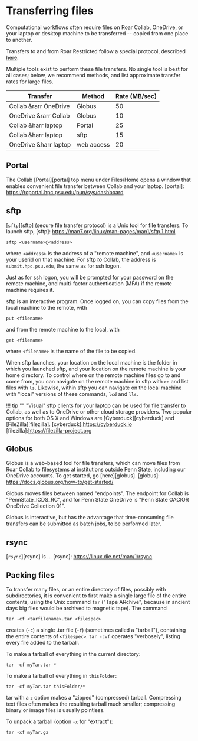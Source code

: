 # Transferring files

Computational workflows often require files 
on Roar Collab, OneDrive, or your laptop or desktop machine
to be transferred -- copied from one place to another.

Transfers to and from Roar Restricted follow a special protocol,
described [here](16_RoarRestricted.md).

Multiple tools exist to perform these file transfers.
No single tool is best for all cases;
below, we recommend methods, 
and list approximate transfer rates for large files.

| Transfer | Method | Rate (MB/sec) |
| ---- | ---- | ---- |
| Collab &rarr OneDrive | Globus | 50 | 
| OneDrive &rarr Collab | Globus | 10 |
| Collab &harr laptop | Portal | 25 |
| Collab &harr laptop |sftp | 15 |
| OneDrive &harr laptop | web access |20 |

## Portal

The Collab [Portal][portal] top menu under Files/Home
opens a window that enables convenient file transfer 
between Collab and your laptop.
[portal]: https://rcportal.hpc.psu.edu/pun/sys/dashboard

## sftp

[`sftp`][sftp] (secure file transfer protocol) is a Unix tool
for file transfers.  To launch sftp,
[sftp]: https://man7.org/linux/man-pages/man1/sftp.1.html
```
sftp <username>@<address>
```
where `<address>` is the address of a "remote machine",
and `<username>` is your userid on that machine.
For sftp *to* Collab, the address is `submit.hpc.psu.edu`,
the same as for ssh logon.

Just as for ssh logon, you will be prompted 
for your password on the remote machine,
and multi-factor authentication (MFA)
if the remote machine requires it.

sftp is an interactive program.
Once logged on, you can copy files 
from the local machine to the remote, with
``` 
put <filename> 
```
and from the remote machine to the local, with 
```
get <filename> 
```
where `<filename>` is the name of the file to be copied.

When sftp launches, your location on the local machine
is the folder in which you launched sftp,
and your location on the remote machine is your home directory.
To control where on the remote machine files go to and come from,
you can navigate on the remote machine in sftp with `cd`
and list files with `ls`. 
Likewise, within sftp you can navigate on the local machine
with "local" versions of these commands, `lcd` and `lls`.

!!! tip ""
     "Visual" sftp clients for your laptop
     can be used for file transfer to Collab, 
     as well as to OneDrive or other cloud storage providers.
     Two popular options for both OS X and Windows are
     [Cyberduck][cyberduck] and [FileZilla][filezilla].
[cyberduck]:https://cyberduck.io
[filezilla]:https://filezilla-project.org

## Globus

Globus is a web-based tool for file transfers,
which can move files from Roar Collab
to filesystems at institutions outside Penn State,
including our OneDrive accounts.
To get started, go [here][globus].
[globus]: https://docs.globus.org/how-to/get-started/

Globus moves files between named "endpoints".
The endpoint for Collab is "PennState_ICDS_RC",
and for Penn State OneDrive is "Penn State OACIOR OneDrive Collection 01".

Globus is interactive, 
but has the advantage that time-consuming file transfers 
can be submitted as batch jobs, to be performed later.

## rsync

[`rsync`][rsync] is ...
[rsync]: https://linux.die.net/man/1/rsync

## Packing files

To transfer many files,
or an entire directory of files, possibly with subdirectories,
it is convenient to first make a single large file 
of the entire contents,
using the Unix command `tar`
("Tape ARchive", because in ancient days big files 
would be archived to magnetic tape).  The command
```
tar -cf <tarfilename>.tar <filespec>
```
creates (`-c`) a single .tar file (`-f`) (sometimes called a "tarball"),
containing the entire contents of `<filespec>`.
`tar -cvf` operates "verbosely", 
listing every file added to the tarball.

To make a tarball of everything in the current directory:
```
tar -cf myTar.tar *
```
To make a tarball of everything in `thisFolder`:
```
tar -cf myTar.tar thisFolder/*
```

tar with a `z` option
makes a "zipped" (compressed) tarball.
Compressing text files often makes the resulting tarball much smaller;
compressing binary or image files is usually pointless.

To unpack a tarball (option `-x` for "extract"):
```
tar -xf myTar.gz 
```

